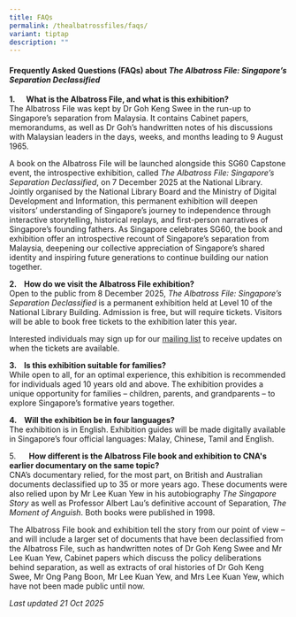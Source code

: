 ```yaml
---
title: FAQs
permalink: /thealbatrossfiles/faqs/
variant: tiptap
description: ""
---
```

<h4><strong>Frequently Asked Questions (FAQs) about <em>The Albatross File: Singapore’s Separation Declassified</em></strong></h4>
<p><strong>1.&nbsp;&nbsp;&nbsp;&nbsp;&nbsp; What is the Albatross File, and what is this exhibition?</strong>
<br>The Albatross File was kept by Dr Goh Keng Swee in the run-up to Singapore’s
separation from Malaysia. It contains Cabinet papers, memorandums, as well
as Dr Goh’s handwritten notes of his discussions with Malaysian leaders
in the days, weeks, and months leading to 9 August 1965.</p>
<p>A book on the Albatross File will be launched alongside this SG60 Capstone
event, the introspective exhibition, called <em>The Albatross File: Singapore’s Separation Declassified</em>,
on 7 December 2025 at the National Library. Jointly organised by the National
Library Board and the Ministry of Digital Development and Information,
this permanent exhibition will deepen visitors’ understanding of Singapore’s
journey to independence through interactive storytelling, historical replays,
and first-person narratives of Singapore’s founding fathers. As Singapore
celebrates SG60, the book and exhibition offer an introspective recount
of Singapore’s separation from Malaysia, deepening our collective appreciation
of Singapore’s shared identity and inspiring future generations to continue
building our nation together.</p>
<p><strong>2.&nbsp;&nbsp;&nbsp; How do we visit the Albatross File exhibition?&nbsp;</strong>
<br>Open to the public from 8 December 2025, <em>The Albatross File: Singapore’s Separation Declassified</em> is
a permanent exhibition held at Level 10 of the National Library Building.
Admission is free, but will require tickets. Visitors will be able to book
free tickets to the exhibition later this year.</p>
<p>Interested individuals may sign up for our <a href="https://go.gov.sg/albatrossmailinglist" rel="noopener nofollow" target="_blank">mailing list</a> to receive
updates on when the tickets are available.</p>
<p><strong>3.&nbsp;&nbsp;&nbsp; Is this exhibition suitable for families?</strong>
<br>While open to all, for an optimal experience, this exhibition is recommended
for individuals aged 10 years old and above. The exhibition provides a
unique opportunity for families – children, parents, and grandparents –
to explore Singapore’s formative years together.</p>
<p><strong>4.&nbsp;&nbsp;&nbsp; Will the exhibition be in four languages?</strong>
<br>The exhibition is in English. Exhibition guides will be made digitally
available in Singapore’s four official languages: Malay, Chinese, Tamil
and English.</p>
<p>5.&nbsp;&nbsp;&nbsp;&nbsp;&nbsp; <strong>How different is the Albatross File book and exhibition to CNA's earlier documentary on the same topic?</strong>
<br>CNA’s documentary relied, for the most part, on British and Australian
documents declassified up to 35 or more years ago. These documents were
also relied upon by Mr Lee Kuan Yew in his autobiography <em>The Singapore Story</em> as
well as Professor Albert Lau’s definitive account of Separation, <em>The Moment of Anguish</em>.
Both books were published in 1998.</p>
<p>The Albatross File book and exhibition tell the story from our point of
view – and will include a larger set of documents that have been declassified
from the Albatross File, such as handwritten notes of Dr Goh Keng Swee
and Mr Lee Kuan Yew, Cabinet papers which discuss the policy deliberations
behind separation, as well as extracts of oral histories of Dr Goh Keng
Swee, Mr Ong Pang Boon, Mr Lee Kuan Yew, and Mrs Lee Kuan Yew, which have
not been made public until now.</p>
<p></p>
<p><em>Last updated 21 Oct 2025</em>
</p>
<p></p>